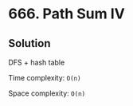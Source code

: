 # 666. Path Sum IV

## Solution

DFS + hash table

Time complexity: `O(n)`

Space complexity: `O(n)`
